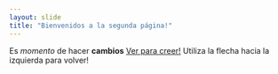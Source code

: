 ```yaml
---
layout: slide
title: "Bienvenidos a la segunda página!"
---
```

Es *momento* de hacer **cambios** [Ver para creer!](https://scontent.fsal2-1.fna.fbcdn.net/v/t1.0-9/48194688_284339825556108_8875001896536899584_n.jpg?_nc_cat=103&ccb=1-3&_nc_sid=09cbfe&_nc_ohc=tLKu7NHpFfAAX8p19VV&_nc_ht=scontent.fsal2-1.fna&oh=f46e47d063969383fe309c1a50228006&oe=606FB7F5) 
Utiliza la flecha hacia la izquierda para volver!
